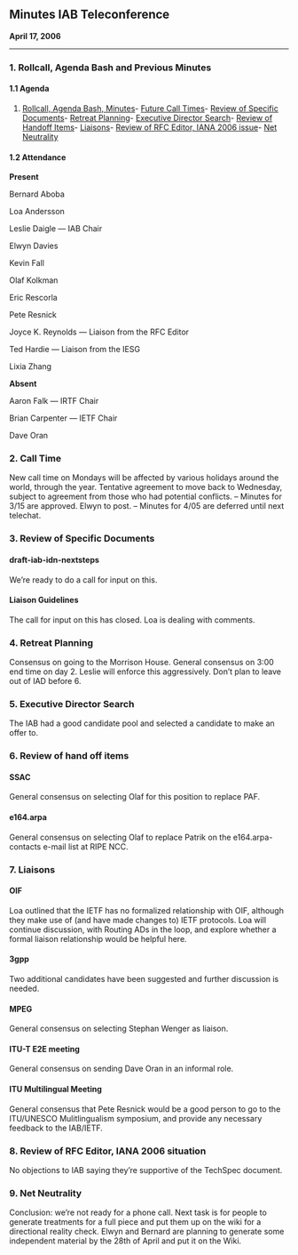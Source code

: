 
Minutes 
IAB Teleconference
---------------------------


**April 17, 2006**




---


### 1. Rollcall, Agenda Bash and Previous Minutes


#### 1.1 Agenda


1. [Rollcall, Agenda Bash, Minutes](#1)- [Future Call Times](#2)- [Review of Specific Documents](#3)- [Retreat Planning](#4)- [Executive Director Search](#5)- [Review of Handoff Items](#6)- [Liaisons](#7)- [Review of RFC Editor, IANA 2006 issue](#8)- [Net Neutrality](#9)


#### 1.2 Attendance


**Present**  

Bernard Aboba  

Loa Andersson


Leslie Daigle — IAB Chair  

Elwyn Davies  

Kevin Fall  

Olaf Kolkman  

Eric Rescorla  

Pete Resnick  

Joyce K. Reynolds — Liaison from the RFC Editor  

Ted Hardie — Liaison from the IESG  

Lixia Zhang


**Absent**  

Aaron Falk — IRTF Chair  

Brian Carpenter — IETF Chair  

Dave Oran


### 2. Call Time


New call time on Mondays will be affected by various holidays around the world, through the year. Tentative agreement to move back to Wednesday, subject to agreement from those who had potential conflicts. – Minutes for 3/15 are approved. Elwyn to post. – Minutes for 4/05 are deferred until next telechat.


### 3. Review of Specific Documents


#### draft-iab-idn-nextsteps


We’re ready to do a call for input on this.


#### Liaison Guidelines


The call for input on this has closed. Loa is dealing with comments.


### 4. Retreat Planning


Consensus on going to the Morrison House. General consensus on 3:00 end time on day 2. Leslie will enforce this aggressively. Don’t plan to leave out of IAD before 6.


### 5. Executive Director Search



The IAB had a good candidate pool and selected a candidate to make an offer to.


### 6. Review of hand off items


#### SSAC


General consensus on selecting Olaf for this position to replace PAF.


#### e164.arpa


General consensus on selecting Olaf to replace Patrik on the e164.arpa-contacts e-mail list at RIPE NCC.


### 7. Liaisons


#### OIF


Loa outlined that the IETF has no formalized relationship with OIF, although they make use of (and have made changes to) IETF protocols. Loa will continue discussion, with Routing ADs in the loop, and explore whether a formal liaison relationship would be helpful here.


#### 3gpp


Two additional candidates have been suggested and further discussion is needed.


#### MPEG


General consensus on selecting Stephan Wenger as liaison.


#### ITU-T E2E meeting


General consensus on sending Dave Oran in an informal role.


#### ITU Multilingual Meeting


General consensus that Pete Resnick would be a good person to go to the ITU/UNESCO Mulitlingualism symposium, and provide any necessary feedback to the IAB/IETF.


### 8. Review of RFC Editor, IANA 2006 situation


No objections to IAB saying they’re supportive of the TechSpec document.


### 9. Net Neutrality


Conclusion: we’re not ready for a phone call. Next task is for people to generate treatments for a full piece and put them up on the wiki for a directional reality check. Elwyn and Bernard are planning to generate some independent material by the 28th of April and put it on the Wiki.


